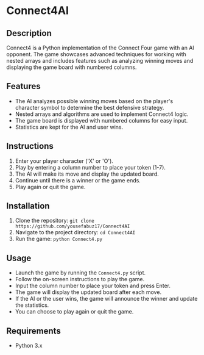 # Connect4AI

## Description
Connect4 is a Python implementation of the Connect Four game with an AI opponent. The game showcases advanced techniques for working with nested arrays and includes features such as analyzing winning moves and displaying the game board with numbered columns.

## Features
- The AI analyzes possible winning moves based on the player's character symbol to determine the best defensive strategy.
- Nested arrays and algorithms are used to implement Connect4 logic.
- The game board is displayed with numbered columns for easy input.
- Statistics are kept for the AI and user wins.

## Instructions
1. Enter your player character ('X' or 'O').
2. Play by entering a column number to place your token (1-7).
3. The AI will make its move and display the updated board.
4. Continue until there is a winner or the game ends.
5. Play again or quit the game.

## Installation
1. Clone the repository: `git clone https://github.com/yousefabuz17/Connect4AI`
2. Navigate to the project directory: `cd Connect4AI`
3. Run the game: `python Connect4.py`

## Usage
- Launch the game by running the `Connect4.py` script.
- Follow the on-screen instructions to play the game.
- Input the column number to place your token and press Enter.
- The game will display the updated board after each move.
- If the AI or the user wins, the game will announce the winner and update the statistics.
- You can choose to play again or quit the game.

## Requirements
- Python 3.x
